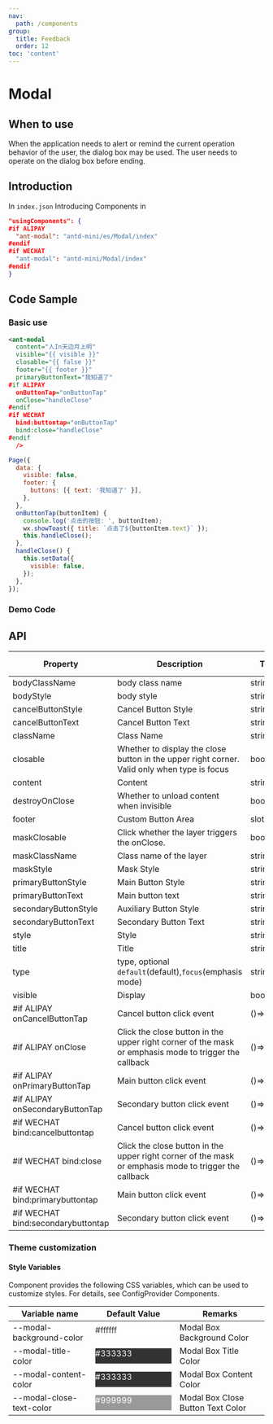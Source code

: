 ```yaml
---
nav:
  path: /components
group:
  title: Feedback
  order: 12
toc: 'content'
---
```


# Modal

## When to use

When the application needs to alert or remind the current operation behavior of the user, the dialog box may be used. The user needs to operate on the dialog box before ending.

## Introduction

In `index.json` Introducing Components in

```json
"usingComponents": {
#if ALIPAY
  "ant-modal": "antd-mini/es/Modal/index"
#endif
#if WECHAT
  "ant-modal": "antd-mini/Modal/index"
#endif
}
```

## Code Sample

### Basic use

```xml
<ant-modal
  content="人In天边月上明"
  visible="{{ visible }}"
  closable="{{ false }}"
  footer="{{ footer }}"
  primaryButtonText="我知道了"
#if ALIPAY
  onButtonTap="onButtonTap"
  onClose="handleClose"
#endif
#if WECHAT
  bind:buttontap="onButtonTap"
  bind:close="handleClose"
#endif
  />
```

```js
Page({
  data: {
    visible: false,
    footer: {
      buttons: [{ text: '我知道了' }],
    },
  },
  onButtonTap(buttonItem) {
    console.log('点击的按钮: ', buttonItem);
    wx.showToast({ title: `点击了${buttonItem.text}` });
    this.handleClose();
  },
  handleClose() {
    this.setData({
      visible: false,
    });
  },
});
```

### Demo Code

<code src='../../demo/pages/Modal/index'></code>

## API

| Property                               | Description                                              | Type         | Default Value    |
| ---------------------------------- | ------------------------------------------------- | ------------ | --------- |
| bodyClassName                      | body class name                                         | string       | -         |
| bodyStyle                          | body style                                         | string       | -         |
| cancelButtonStyle                  | Cancel Button Style                                      | string       | -         |
| cancelButtonText                   | Cancel Button Text                                      | string       | -         |
| className                          | Class Name                                              | string       | -         |
| closable                           | Whether to display the close button in the upper right corner. Valid only when type is focus | boolean      | -         |
| content                            | Content                                              | string\|slot | -         |
| destroyOnClose                     | Whether to unload content when invisible                              | boolean      | false     |
| footer                             | Custom Button Area                                      | slot         | -         |
| maskClosable                       | Click whether the layer triggers the onClose.                          | boolean      | true      |
| maskClassName                      | Class name of the layer                                        | string       | -         |
| maskStyle                          | Mask Style                                        | string       | -         |
| primaryButtonStyle                 | Main Button Style                                        | string       | -         |
| primaryButtonText                  | Main button text                                        | string       | -         |
| secondaryButtonStyle               | Auxiliary Button Style                                      | string       | -         |
| secondaryButtonText                | Secondary Button Text                                      | string       | -         |
| style                              | Style                                              | string       | -         |
| title                              | Title                                              | string\|slot | -         |
| type                               | type, optional `default`(default),`focus`(emphasis mode)     | string       | `default` |
| visible                            | Display                                          | boolean      | false     |
| #if ALIPAY onCancelButtonTap       | Cancel button click event                                  | ()=>void     | -         |
| #if ALIPAY onClose                 | Click the close button in the upper right corner of the mask or emphasis mode to trigger the callback  | ()=>void     | -         |
| #if ALIPAY onPrimaryButtonTap      | Main button click event                                    | ()=>void     | -         |
| #if ALIPAY onSecondaryButtonTap    | Secondary button click event                                  | ()=>void     | -         |
| #if WECHAT bind:cancelbuttontap    | Cancel button click event                                  | ()=>void     | -         |
| #if WECHAT bind:close              | Click the close button in the upper right corner of the mask or emphasis mode to trigger the callback  | ()=>void     | -         |
| #if WECHAT bind:primarybuttontap   | Main button click event                                    | ()=>void     | -         |
| #if WECHAT bind:secondarybuttontap | Secondary button click event                                  | ()=>void     | -         |

### Theme customization

#### Style Variables

Component provides the following CSS variables, which can be used to customize styles. For details, see ConfigProvider Components.

| Variable name                   | Default Value                                                                                            | Remarks                   |
| ------------------------ | ------------------------------------------------------------------------------------------------- | ---------------------- |
| --modal-background-color | <div style="width: 150px; height: 30px; background-color: #ffffff; color: #333333;">#ffffff</div> | Modal Box Background Color         |
| --modal-title-color      | <div style="width: 150px; height: 30px; background-color: #333333; color: #ffffff;">#333333</div> | Modal Box Title Color         |
| --modal-content-color    | <div style="width: 150px; height: 30px; background-color: #333333; color: #ffffff;">#333333</div> | Modal Box Content Color         |
| --modal-close-text-color | <div style="width: 150px; height: 30px; background-color: #999999; color: #ffffff;">#999999</div> | Modal Box Close Button Text Color |
